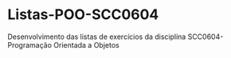 # Listas-POO-SCC0604
Desenvolvimento das listas de exercícios da disciplina SCC0604-Programação Orientada a Objetos

